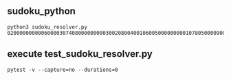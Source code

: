 ## sudoku_python
    python3 sudoku_resolver.py 020000000000600003074080000000003002080040010600500000000010780500009000000000040

## execute test_sudoku_resolver.py
    pytest -v --capture=no --durations=0
